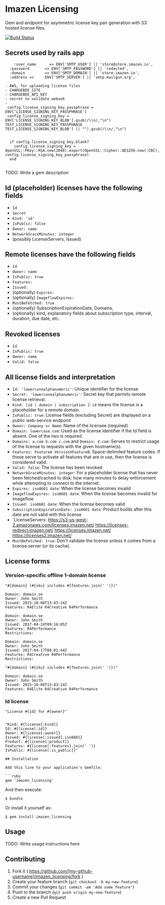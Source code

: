# Imazen Licensing

Gem and endpoint for asymmetric license key pair generation with S3 hosted license files. 


[![Build Status](https://travis-ci.com/imazen/licensing.svg?branch=heroku)](https://travis-ci.com/github/imazen/licensing)


## Secrets used by rails app

```
    :user_name      => ENV['SMTP_USER'] || 'store@store.imazen.io',
  :password       => ENV['SMTP_PASSWORD'] || 'redacted',
  :domain         => ENV['SMTP_DOMAIN'] || 'store.imazen.io',
  :address =>     ENV['SMTP_SERVER'] || 'smtp.mailgun.org',
   
- AWS, for uploading license files
- CHARGEBEE_SITE
- CHARGEBEE_API_KEY
- secret to validate webook 
- 
 config.license_signing_key_passphrase = ENV['LICENSE_SIGNING_KEY_PASSPHRASE']
 config.license_signing_key = ENV['LICENSE_SIGNING_KEY_BLOB'].gsub(/\\n/,"\n")
TEST_LICENSE_SIGNING_KEY_PASSPHRASE
TEST_LICENSE_SIGNING_KEY_BLOB'] || "").gsub(/\\n/,"\n") 


  if config.license_signing_key.blank? 
    config.license_signing_key = OpenSSL::PKey::RSA.new(2048).export(OpenSSL::Cipher::AES256.new(:CBC), config.license_signing_key_passphrase)
  end 


```
TODO: Write a gem description


## Id (placeholder) licenses have the following fields
* `Id`
* `Secret`
* `Kind: 'id'`
* `IsPublic: false`
* `Owner: name`
* `NetworkGraceMinutes: integer`
* (possibly LicenseServers, Issued)

## Remote licenses have the following fields

* `Id`
* `Owner: name`
* `IsPublic: true`
* `Features: `
* `Issued: `
* (optionally) `Expires: `
* (optionally) `ImageflowExpires: `
* `MustBeFetched: true`
* (optionally) SubscriptionExpirationDate, Domains, 
* (optionally) kind, explanatory fields about subscription type, interval, duration, due date, etc.

## Revoked licenses 

* `Id`
* `IsPublic: true`
* `Owner: name`
* `Valid: false` 

## All license fields and interpretation

* `Id: 'lowercasealphanumeric'`: Unique identifier for the license
* `Secret: 'lowercasealphanumeric'`: Secret key that permits remote license retrieval. 
* `Kind: [id | domain | subscription ]`: `id` means the license is a placeholder for a remote domain. 
* `IsPublic: true`: License fields (excluding Secret) are displayed on a public web-service endpoint
* `Owner: Company or Name`: Name of the licensee (required)
* `Domain: lowercase.com`: Used as the license identifier if the Id field is absent. One of the two is required.
* `Domains: a.com b.com c.com` and `Domain: d.com`: Serves to restrict usage of the license to requests with the given hostname(s). 
* `Features: FeatureA VersionXFeatureB`: Space-delimited feature codes. If these serve to activate all features that are in use, then the license is considered valid. 
* `Valid: false`: The license has been revoked
* `NetworkGraceMinutes: integer`: For a placeholder license that has never been fetched/cached to disk: how many minutes to delay enforcement while attempting to connect to the internet. 
* `Expires: iso8601 date`: When the license becomes invalid
* `ImageflowExpires: iso8601 date`: When the license becomes invalid for Imageflow
* `Issued: iso8601 date`: When the license becomes valid
* `SubscriptionExpirationDate: iso8601 date`: Product builds after this date are not valid with this license
* `LicenseServers: https://s3-us-west-2.amazonaws.com/licenses.imazen.net/ https://licenses-redirect.imazen.net/ https://licenses.imazen.net/ https://licenses2.imazen.net/
* `MustBeFetched: true`: Don't validate the license unless it comes from a license server (or its cache).




## License forms

### Version-specific offline 1-domain license

```
"#{domain} (#{sku} includes #{features.join(' ')})"

Domain: domain.se
Owner: John Smith
Issued: 2015-10-08T13:43:14Z
Features: R4Elite R4Creative R4Performance

Domain: domain.se
Owner: John Smith
Issued: 2017-04-24T09:16:05Z
Features: R4Performance
Restrictions:  

Domain: domain.se
Owner: John Smith
Issued: 2017-04-17T08:01:44Z
Features: R4Creative R4Performance
Restrictions:  

```

```
"#{domain} (#{sku} includes #{features.join(' ')})"

Domain: domain.se
Owner: John Smith
Issued: 2015-10-08T13:43:14Z
Features: R4Elite R4Creative R4Performance
```

### Id license

```
"License #{id} for #{owner}"


"Kind: #{license[:kind]}
Id: #{license[:id]}
Owner: #{license[:owner]}
Issued: #{license[:issued].iso8601}
Product: #{license[:product]}
Features: #{license[:features].join(' ')}
IsPublic: #{license[:is_public]}"

## Installation

Add this line to your application's Gemfile:

```ruby
gem 'imazen_licensing'
```

And then execute:

    $ bundle

Or install it yourself as:

    $ gem install imazen_licensing

## Usage

TODO: Write usage instructions here

## Contributing

1. Fork it ( https://github.com/[my-github-username]/imazen_licensing/fork )
2. Create your feature branch (`git checkout -b my-new-feature`)
3. Commit your changes (`git commit -am 'Add some feature'`)
4. Push to the branch (`git push origin my-new-feature`)
5. Create a new Pull Request
